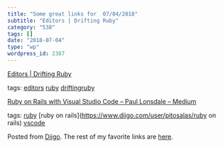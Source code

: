 ```yaml
---
title: "Some great links for  07/04/2018"
subtitle: "Editors | Drifting Ruby"
category: "538"
tags: []
date: "2018-07-04"
type: "wp"
wordpress_id: 2387
---
```

[Editors | Drifting Ruby](https://www.driftingruby.com/episodes/editors) 

 tags: [editors](https://www.diigo.com/user/pitosalas/editors) [ruby](https://www.diigo.com/user/pitosalas/ruby) [driftingruby](https://www.diigo.com/user/pitosalas/driftingruby)

 [Ruby on Rails with Visual Studio Code – Paul Lonsdale – Medium](https://medium.com/@PaulWritesCode/ruby-on-rails-with-visual-studio-code-bc5681a2c098) 

 tags: [ruby](https://www.diigo.com/user/pitosalas/ruby) [ruby on rails](https://www.diigo.com/user/pitosalas/ruby on rails) [vscode](https://www.diigo.com/user/pitosalas/vscode)

Posted from [Diigo](https://www.diigo.com). The rest of my favorite links are [here](https://www.diigo.com/user/pitosalas).